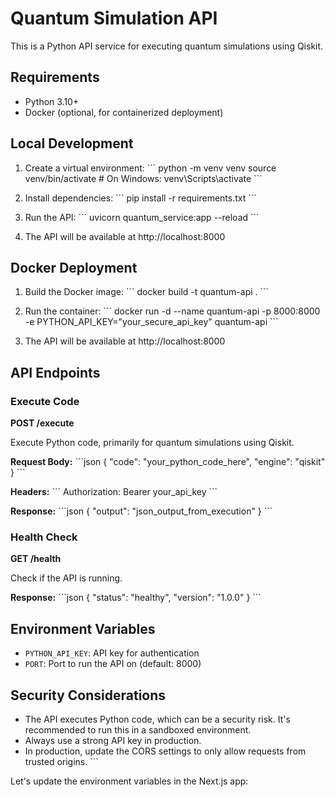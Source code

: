 # Quantum Simulation API

This is a Python API service for executing quantum simulations using Qiskit.

## Requirements

- Python 3.10+
- Docker (optional, for containerized deployment)

## Local Development

1. Create a virtual environment:
   \`\`\`
   python -m venv venv
   source venv/bin/activate  # On Windows: venv\Scripts\activate
   \`\`\`

2. Install dependencies:
   \`\`\`
   pip install -r requirements.txt
   \`\`\`

3. Run the API:
   \`\`\`
   uvicorn quantum_service:app --reload
   \`\`\`

4. The API will be available at http://localhost:8000

## Docker Deployment

1. Build the Docker image:
   \`\`\`
   docker build -t quantum-api .
   \`\`\`

2. Run the container:
   \`\`\`
   docker run -d --name quantum-api -p 8000:8000 -e PYTHON_API_KEY="your_secure_api_key" quantum-api
   \`\`\`

3. The API will be available at http://localhost:8000

## API Endpoints

### Execute Code

**POST /execute**

Execute Python code, primarily for quantum simulations using Qiskit.

**Request Body:**
\`\`\`json
{
  "code": "your_python_code_here",
  "engine": "qiskit"
}
\`\`\`

**Headers:**
\`\`\`
Authorization: Bearer your_api_key
\`\`\`

**Response:**
\`\`\`json
{
  "output": "json_output_from_execution"
}
\`\`\`

### Health Check

**GET /health**

Check if the API is running.

**Response:**
\`\`\`json
{
  "status": "healthy",
  "version": "1.0.0"
}
\`\`\`

## Environment Variables

- `PYTHON_API_KEY`: API key for authentication
- `PORT`: Port to run the API on (default: 8000)

## Security Considerations

- The API executes Python code, which can be a security risk. It's recommended to run this in a sandboxed environment.
- Always use a strong API key in production.
- In production, update the CORS settings to only allow requests from trusted origins.
\`\`\`

Let's update the environment variables in the Next.js app:
